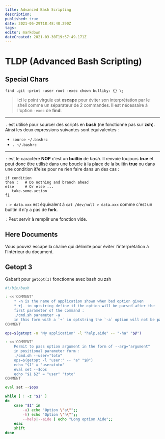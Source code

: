 ```yaml
---
title: Advanced Bash Scripting
description: 
published: true
date: 2021-06-29T18:48:48.290Z
tags: 
editor: markdown
dateCreated: 2021-03-30T19:57:49.171Z
---
```


# TLDP (Advanced Bash Scripting)

## Special Chars

`find .git -print -user root -exec chown bulliby: {} \;`
> Ici le point virgule est **escape** pour éviter son interprétation par le shell comme un séparateur de 2 commandes. Il est nécessaire à l'option `-exec` de **find**.

---

`.` est utilisé pour sourcer des scripts en **bash** (ne fonctionne pas sur **zsh**). Ainsi les deux expressions suivantes sont équivalentes :

* `source ~/.bashrc`
* `. ~/.bashrc`

---

`:` est le caractère **NOP** c'est un **builtin** de *bash*. Il renvoie toujours **true** et peut donc être utilisé dans une boucle à la place de la builtin **true** ou dans une condition if/else pour ne rien faire dans un des cas :

```shell
if condition
then :   # Do nothing and branch ahead
else     # Or else ...
   take-some-action
fi
```

`: > data.xxx` est équivalent à `cat /dev/null > data.xxx` comme c'est un builtin il n'y a pas de **fork**.

`:` Peut servir à remplir une fonction vide.

## Here Documents

Vous pouvez escape la chaîne qui délimite pour éviter l'interprétation à l'intérieur du document.

## Getopt 3

Gabarit pour `getopt(3)` fonctionne avec bash ou zsh

```bash
#!/bin/bash

: <<'COMMENT'
    * -n is the name of application shown when bad option given
    * +|- in optstring define if the option will be parsed after the
    first parameter of the command :
    ./cmd.sh parameter -a
    in this form with a `+` in optstring the `-a` option will not be parsed
COMMENT

ops=$(getopt -n "My application" -l "help,aide" -- "-ha" "$@")

: <<'COMMENT'
    Permit to pass option argument in the form of --arg="argument"
    in positional parameter form :
    ./cmd.sh --user="toto"
    ops=$(getopt -l "user:" -- "a" "$@")
    echo "$1" = "user=toto"
    eval set --$ops
    echo "$1 $2" = "user" "toto"
COMMENT

eval set --$ops

while [ ! -z "$1" ]
do
    case "$1" in
        -a) echo "Option \"a\"";;
        -h) echo "Option \"h\"";;
        --help|--aide ) echo "Long option Aide";;
    esac
    shift
done
```
